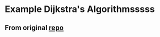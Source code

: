 # Example Dijkstra's Algorithmsssss

## From original [repo](https://github.com/Nickrouwhorst/372FinalProj)

